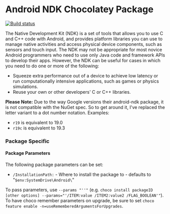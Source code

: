 ﻿#  Android NDK Chocolatey Package

[![Build status](https://ci.appveyor.com/api/projects/status/swe3r4sxl683pvwo/branch/master?svg=true)](https://ci.appveyor.com/project/ripclawffb/chocolatey-android-ndk/branch/master)

The Native Development Kit (NDK) is a set of tools that allows you to use C and C++ code with Android, and provides platform libraries you can use to manage native activities and access physical device components, such as sensors and touch input. The NDK may not be appropriate for most novice Android programmers who need to use only Java code and framework APIs to develop their apps. However, the NDK can be useful for cases in which you need to do one or more of the following:

* Squeeze extra performance out of a device to achieve low latency or run computationally intensive applications, such as games or physics simulations.
* Reuse your own or other developers' C or C++ libraries.

**Please Note:** Due to the way Google versions their android-ndk package, it is not compatible with the NuGet spec. So to get around it, I've replaced the letter variant to a dot number notation.
Examples: 
* `r19` is equivalent to 19.0
* `r19c` is equivalent to 19.3

### Package Specific
#### Package Parameters
The following package parameters can be set:

* `/InstallationPath:` - Where to install the package to - defaults to "`$env:SystemDrive\Android\`"

To pass parameters, use `--params "''"` (e.g. `choco install packageID [other options] --params="'/ITEM:value /ITEM2:value2 /FLAG_BOOLEAN'"`).
To have choco remember parameters on upgrade, be sure to set `choco feature enable -n=useRememberedArgumentsForUpgrades`.